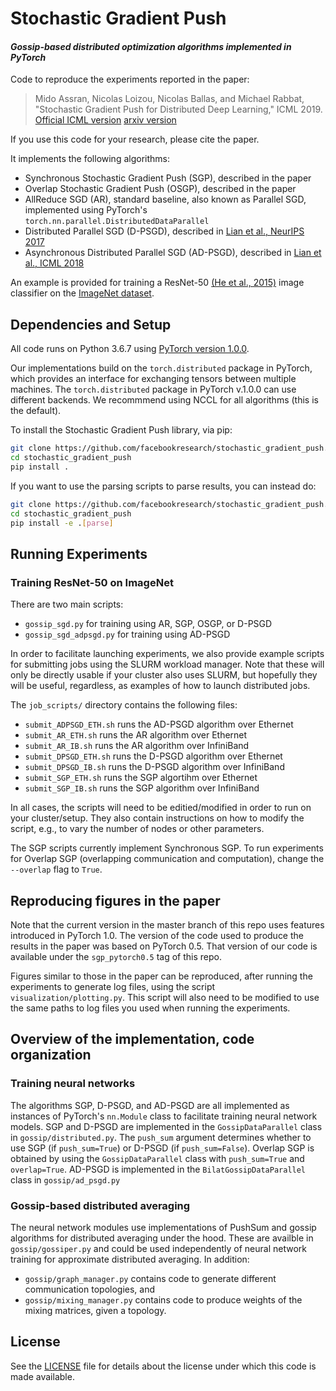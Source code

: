 # Stochastic Gradient Push
#### *Gossip-based distributed optimization algorithms implemented in PyTorch*

Code to reproduce the experiments reported in the paper:
> Mido Assran, Nicolas Loizou, Nicolas Ballas, and Michael Rabbat, "Stochastic Gradient Push for Distributed Deep Learning," ICML 2019. [Official ICML version](http://proceedings.mlr.press/v97/assran19a.html) [arxiv version](https://arxiv.org/abs/1811.10792)

If you use this code for your research, please cite the paper.

It implements the following algorithms:
* Synchronous Stochastic Gradient Push (SGP), described in the paper
* Overlap Stochastic Gradient Push (OSGP), described in the paper
* AllReduce SGD (AR), standard baseline, also known as Parallel SGD, implemented using PyTorch's `torch.nn.parallel.DistributedDataParallel`
* Distributed Parallel SGD (D-PSGD), described in [Lian et al., NeurIPS 2017](https://arxiv.org/abs/1705.09056)
* Asynchronous Distributed Parallel SGD (AD-PSGD), described in [Lian et al., ICML 2018](https://arxiv.org/abs/1710.06952)

An example is provided for training a ResNet-50 [(He et al., 2015)](https://arxiv.org/abs/1512.03385) image classifier on the [ImageNet dataset](http://www.image-net.org/).

## Dependencies and Setup
All code runs on Python 3.6.7 using [PyTorch version 1.0.0](https://github.com/pytorch/pytorch/tree/v1.0.0).

Our implementations build on the `torch.distributed` package in PyTorch, which provides an interface for exchanging tensors between multiple machines. The `torch.distributed` package in PyTorch v.1.0.0 can use different backends. We recommmend using NCCL for all algorithms (this is the default).

To install the Stochastic Gradient Push library, via pip:
```bash
git clone https://github.com/facebookresearch/stochastic_gradient_push.git
cd stochastic_gradient_push
pip install .
```

If you want to use the parsing scripts to parse results, you can instead do:
```bash
git clone https://github.com/facebookresearch/stochastic_gradient_push.git
cd stochastic_gradient_push
pip install -e .[parse]
```

## Running Experiments
### Training ResNet-50 on ImageNet
There are two main scripts:
* `gossip_sgd.py` for training using AR, SGP, OSGP, or D-PSGD
* `gossip_sgd_adpsgd.py` for training using AD-PSGD

In order to facilitate launching experiments, we also provide example scripts for submitting jobs using the SLURM workload manager. Note that these will only be directly usable if your cluster also uses SLURM, but hopefully they will be useful, regardless, as examples of how to launch distributed jobs.

The `job_scripts/` directory contains the following files:
* `submit_ADPSGD_ETH.sh` runs the AD-PSGD algorithm over Ethernet
* `submit_AR_ETH.sh` runs the AR algorithm over Ethernet
* `submit_AR_IB.sh` runs the AR algorithm over InfiniBand
* `submit_DPSGD_ETH.sh` runs the D-PSGD algorithm over Ethernet
* `submit_DPSGD_IB.sh` runs the D-PSGD algorithm over InfiniBand
* `submit_SGP_ETH.sh` runs the SGP algortihm over Ethernet
* `submit_SGP_IB.sh` runs the SGP algorithm over InfiniBand

In all cases, the scripts will need to be editied/modified in order to run on your cluster/setup. They also contain instructions on how to modify the script, e.g., to vary the number of nodes or other parameters.

The SGP scripts currently implement Synchronous SGP. To run experiments for Overlap SGP (overlapping communication and computation), change the `--overlap` flag to `True`.

## Reproducing figures in the paper
Note that the current version in the master branch of this repo uses features introduced in PyTorch 1.0. The version of the code used to produce the results in the paper was based on PyTorch 0.5. That version of our code is available under the `sgp_pytorch0.5` tag of this repo.

Figures similar to those in the paper can be reproduced, after running the experiments to generate log files, using the script `visualization/plotting.py`. This script will also need to be modified to use the same paths to log files you used when running the experiments.

## Overview of the implementation, code organization
### Training neural networks
The algorithms SGP, D-PSGD, and AD-PSGD are all implemented as instances of PyTorch's `nn.Module` class to facilitate training neural network models. SGP and D-PSGD are implemented in the `GossipDataParallel` class in `gossip/distributed.py`. The `push_sum` argument determines whether to use SGP (if `push_sum=True`) or D-PSGD (if `push_sum=False`). Overlap SGP is obtained by using the `GossipDataParallel` class with `push_sum=True` and `overlap=True`. AD-PSGD is implemented in the `BilatGossipDataParallel` class in `gossip/ad_psgd.py`

### Gossip-based distributed averaging
The neural network modules use implementations of PushSum and gossip algorithms for distributed averaging under the hood. These are availble in `gossip/gossiper.py` and could be used independently of neural network training for approximate distributed averaging. In addition:
* `gossip/graph_manager.py` contains code to generate different communication topologies, and
* `gossip/mixing_manager.py` contains code to produce weights of the mixing matrices, given a topology.

## License
See the [LICENSE](./LICENSE) file for details about the license under which this code is made available.
